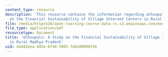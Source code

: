 ```yaml
---
content_type: resource
description: 'This resource contains the information regarding eChoupals: A Study
  on the Financial Sustainability of Village Internet Centers in Rural Madhya Pradesh.'
file: /media/https%3A/open-learning-course-data-rc.s3.amazonaws.com/mas-965-nextlab-i-designing-mobile-technologies-for-the-next-billion-users-fall-2008/da442eea4d3e6f4850657ab180096f26_MITMAS_965F08_Lec09_rs.pdf
file_type: application/pdf
resourcetype: Document
title: 'eChoupals: A Study on the Financial Sustainability of Village Internet Centers
  in Rural Madhya Pradesh'
uid: da442eea-4d3e-6f48-5065-7ab180096f26
---
```

